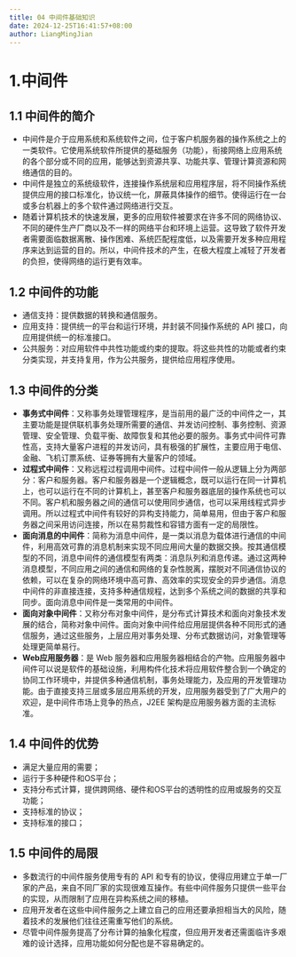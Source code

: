 ```yaml
---
title: 04 中间件基础知识
date: 2024-12-25T16:41:57+08:00
author: LiangMingJian
---
```


# 1.中间件

## 1.1 中间件的简介

- 中间件是介于应用系统和系统软件之间，位于客户机服务器的操作系统之上的一类软件。它使用系统软件所提供的基础服务（功能），衔接网络上应用系统的各个部分或不同的应用，能够达到资源共享、功能共享、管理计算资源和网络通信的目的。
- 中间件是独立的系统级软件，连接操作系统层和应用程序层，将不同操作系统提供应用的接口标准化，协议统一化，屏蔽具体操作的细节。使得运行在一台或多台机器上的多个软件通过网络进行交互。
- 随着计算机技术的快速发展，更多的应用软件被要求在许多不同的网络协议、不同的硬件生产厂商以及不一样的网络平台和环境上运营。这导致了软件开发者需要面临数据离散、操作困难、系统匹配程度低，以及需要开发多种应用程序来达到运营的目的。所以，中间件技术的产生，在极大程度上减轻了开发者的负担，使得网络的运行更有效率。

## 1.2 中间件的功能

- 通信支持：提供数据的转换和通信服务。
- 应用支持：提供统一的平台和运行环境，并封装不同操作系统的 API 接口，向应用提供统一的标准接口。
- 公共服务：对应用软件中共性功能或约束的提取。将这些共性的功能或者约束分类实现，并支持复用，作为公共服务，提供给应用程序使用。

## 1.3 中间件的分类

- **事务式中间件**：又称事务处理管理程序，是当前用的最广泛的中间件之一，其主要功能是提供联机事务处理所需要的通信、并发访问控制、事务控制、资源管理、安全管理、负载平衡、故障恢复和其他必要的服务。事务式中间件可靠性高，支持大量客户进程的并发访问，具有极强的扩展性，主要应用于电信、金融、飞机订票系统、证券等拥有大量客户的领域。
- **过程式中间件**：又称远程过程调用中间件。过程中间件一般从逻辑上分为两部分：客户和服务器。客户和服务器是一个逻辑概念，既可以运行在同一计算机上，也可以运行在不同的计算机上，甚至客户和服务器底层的操作系统也可以不同。客户机和服务器之间的通信可以使用同步通信，也可以采用线程式异步调用。所以过程式中间件有较好的异构支持能力，简单易用，但由于客户和服务器之间采用访问连接，所以在易剪裁性和容错方面有一定的局限性。
- **面向消息的中间件**：简称为消息中间件，是一类以消息为载体进行通信的中间件，利用高效可靠的消息机制来实现不同应用间大量的数据交换。按其通信模型的不同，消息中间件的通信模型有两类：消息队列和消息传递。通过这两种消息模型，不同应用之间的通信和网络的复杂性脱离，摆脱对不同通信协议的依赖，可以在复杂的网络环境中高可靠、高效率的实现安全的异步通信。消息中间件的非直接连接，支持多种通信规程，达到多个系统之间的数据的共享和同步。面向消息中间件是一类常用的中间件。
- **面向对象中间件**：又称分布对象中间件，是分布式计算技术和面向对象技术发展的结合，简称对象中间件。面向对象中间件给应用层提供各种不同形式的通信服务，通过这些服务，上层应用对事务处理、分布式数据访问，对象管理等处理更简单易行。
- **Web应用服务器**：是 Web 服务器和应用服务器相结合的产物。应用服务器中间件可以说是软件的基础设施，利用构件化技术将应用软件整合到一个确定的协同工作环境中，并提供多种通信机制，事务处理能力，及应用的开发管理功能。由于直接支持三层或多层应用系统的开发，应用服务器受到了广大用户的欢迎，是中间件市场上竞争的热点，J2EE 架构是应用服务器方面的主流标准。

## 1.4 中间件的优势

- 满足大量应用的需要；
- 运行于多种硬件和OS平台；
- 支持分布式计算，提供跨网络、硬件和OS平台的透明性的应用或服务的交互功能；
- 支持标准的协议；
- 支持标准的接口；

## 1.5 中间件的局限

- 多数流行的中间件服务使用专有的 API 和专有的协议，使得应用建立于单一厂家的产品，来自不同厂家的实现很难互操作。有些中间件服务只提供一些平台的实现，从而限制了应用在异构系统之间的移植。
- 应用开发者在这些中间件服务之上建立自己的应用还要承担相当大的风险，随着技术的发展他们往往还需重写他们的系统。
- 尽管中间件服务提高了分布计算的抽象化程度，但应用开发者还需面临许多艰难的设计选择，应用功能如何分配也是不容易确定的。

